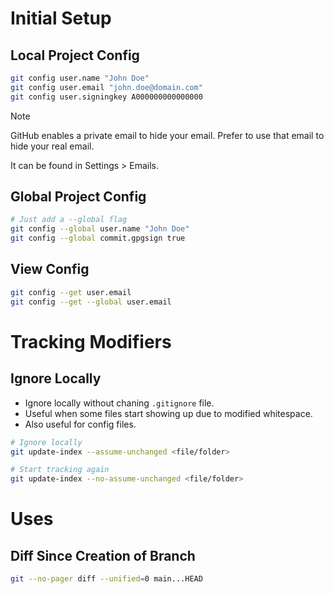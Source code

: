 # Initial Setup
## Local Project Config
```sh
git config user.name "John Doe"
git config user.email "john.doe@domain.com"
git config user.signingkey A000000000000000
```

> [!NOTE]
> GitHub enables a private email to hide your email. Prefer to use that email to hide your real email.
> 
> It can be found in Settings > Emails.

## Global Project Config
```sh
# Just add a --global flag
git config --global user.name "John Doe"
git config --global commit.gpgsign true
```

## View Config
```sh
git config --get user.email
git config --get --global user.email
```

# Tracking Modifiers
## Ignore Locally
- Ignore locally without chaning `.gitignore` file.
- Useful when some files start showing up due to modified whitespace.
- Also useful for config files.

```sh
# Ignore locally
git update-index --assume-unchanged <file/folder>
```
```sh
# Start tracking again
git update-index --no-assume-unchanged <file/folder>
```

# Uses
## Diff Since Creation of Branch
```sh
git --no-pager diff --unified=0 main...HEAD
```
